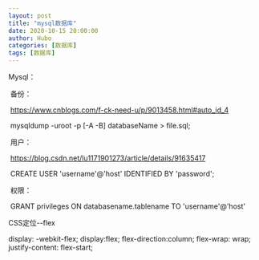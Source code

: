 ```yaml
---
layout: post
title: "mysql数据库" 
date: 2020-10-15 20:00:00
author: Hubo
categories: [数据库]
tags: [数据库]
---
```




Mysql：

​	备份：

​		https://www.cnblogs.com/f-ck-need-u/p/9013458.html#auto_id_4

​		mysqldump -uroot -p [-A -B] databaseName > file.sql;

​	用户：

​		https://blog.csdn.net/lu1171901273/article/details/91635417

​		CREATE USER 'username'@'host' IDENTIFIED BY 'password'; 

​	权限：

​		GRANT privileges ON databasename.tablename TO 'username'@'host' 



CSS定位--flex

display: -webkit-flex;
			display:flex;
			flex-direction:column;
			flex-wrap: wrap; 
			justify-content: flex-start;